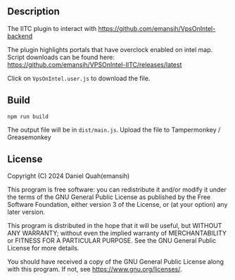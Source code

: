 ## Description

The IITC plugin to interact with https://github.com/emansih/VpsOnIntel-backend

The plugin highlights portals that have overclock enabled on intel map. Script downloads can be found here: https://github.com/emansih/VPSOnIntel-IITC/releases/latest

Click on `VpsOnIntel.user.js` to download the file. 


## Build

```
npm run build
```

The output file will be in `dist/main.js`. Upload the file to Tampermonkey / Greasemonkey


## License

Copyright (C) 2024  Daniel Quah(emansih)

This program is free software: you can redistribute it and/or modify
it under the terms of the GNU General Public License as published by
the Free Software Foundation, either version 3 of the License, or
(at your option) any later version.

This program is distributed in the hope that it will be useful,
but WITHOUT ANY WARRANTY; without even the implied warranty of
MERCHANTABILITY or FITNESS FOR A PARTICULAR PURPOSE.  See the
GNU General Public License for more details.

You should have received a copy of the GNU General Public License
along with this program.  If not, see <https://www.gnu.org/licenses/>.
